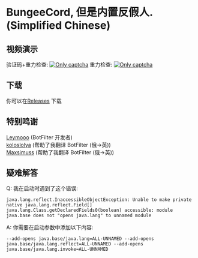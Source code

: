 BungeeCord, 但是内置反假人. (Simplified Chinese)
==========

视频演示
--------
验证码+重力检查:
[![Only captcha](https://i.ytimg.com/vi/S27EbttIG-8/1.jpg)](https://youtu.be/S27EbttIG-8)
重力检查:
[![Only captcha](https://i.ytimg.com/vi/23O16oJyvl8/1.jpg)](https://youtu.be/23O16oJyvl8)

下载
--------
你可以在[Releases](https://github.com/Loyisa/BungeeCord-BotFilter-ZHCN/releases/) 下载

特别鸣谢
--------
[Leymooo](https://github.com/Leymooo) (BotFilter 开发者)<br>
[koloslolya](https://github.com/SleepyKolosLolya) (帮助了我翻译 BotFilter (俄->英))<br>
[Maxsimuss](https://github.com/Maxsimuss) (帮助了我翻译 BotFilter (俄->英))<br>

疑难解答
--------
Q: 我在启动时遇到了这个错误:
```
java.lang.reflect.InaccessibleObjectException: Unable to make private native java.lang.reflect.Field[] java.lang.Class.getDeclaredFields0(boolean) accessible: module java.base does not "opens java.lang" to unnamed module
```

A: 你需要在启动参数中添加以下内容:
```
--add-opens java.base/java.lang=ALL-UNNAMED --add-opens java.base/java.lang.reflect=ALL-UNNAMED --add-opens java.base/java.lang.invoke=ALL-UNNAMED
```